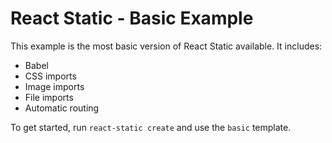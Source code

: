 # React Static - Basic Example

This example is the most basic version of React Static available. It includes:
- Babel
- CSS imports
- Image imports
- File imports
- Automatic routing

To get started, run `react-static create` and use the `basic` template.
